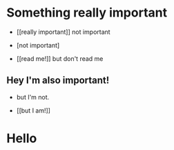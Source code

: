 # Something really important
- [[really important]] not important

- [not important] 

- [[read me!]] but don't read me


## Hey I'm also important!
- but I'm not.

- [[but I am!]]


# Hello

